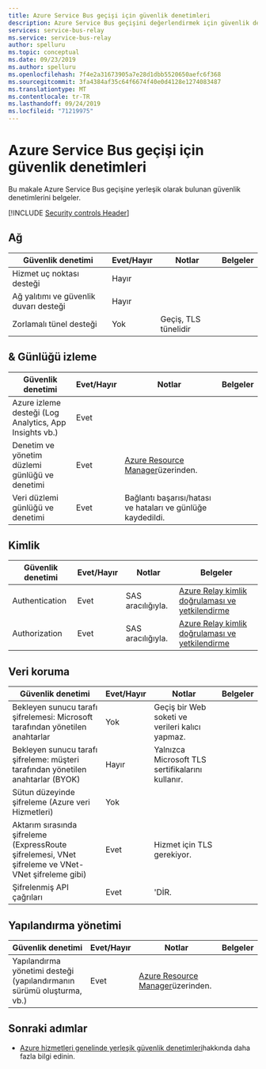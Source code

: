 ```yaml
---
title: Azure Service Bus geçişi için güvenlik denetimleri
description: Azure Service Bus geçişini değerlendirmek için güvenlik denetimlerinin denetim listesi
services: service-bus-relay
ms.service: service-bus-relay
author: spelluru
ms.topic: conceptual
ms.date: 09/23/2019
ms.author: spelluru
ms.openlocfilehash: 7f4e2a31673905a7e28d1dbb5520650aefc6f368
ms.sourcegitcommit: 3fa4384af35c64f6674f40e0d4128e1274083487
ms.translationtype: MT
ms.contentlocale: tr-TR
ms.lasthandoff: 09/24/2019
ms.locfileid: "71219975"
---
```

# <a name="security-controls-for-azure-service-bus-relay"></a>Azure Service Bus geçişi için güvenlik denetimleri

Bu makale Azure Service Bus geçişine yerleşik olarak bulunan güvenlik denetimlerini belgeler.

[!INCLUDE [Security controls Header](../../includes/security-controls-header.md)]

## <a name="network"></a>Ağ

| Güvenlik denetimi | Evet/Hayır | Notlar | Belgeler |
|---|---|--|--|
| Hizmet uç noktası desteği| Hayır |  |   |
| Ağ yalıtımı ve güvenlik duvarı desteği| Hayır |  |   |
| Zorlamalı tünel desteği| Yok | Geçiş, TLS tünelidir  |   |

## <a name="monitoring--logging"></a>& Günlüğü izleme

| Güvenlik denetimi | Evet/Hayır | Notlar| Belgeler |
|---|---|--|--|
| Azure izleme desteği (Log Analytics, App Insights vb.)| Evet | |   |
| Denetim ve yönetim düzlemi günlüğü ve denetimi| Evet | [Azure Resource Manager](../azure-resource-manager/index.yml)üzerinden. |   |
| Veri düzlemi günlüğü ve denetimi| Evet | Bağlantı başarısı/hatası ve hataları ve günlüğe kaydedildi.  |   |

## <a name="identity"></a>Kimlik

| Güvenlik denetimi | Evet/Hayır | Notlar| Belgeler |
|---|---|--|--|
| Authentication| Evet | SAS aracılığıyla. | [Azure Relay kimlik doğrulaması ve yetkilendirme](relay-authentication-and-authorization.md) |
| Authorization|  Evet | SAS aracılığıyla. | [Azure Relay kimlik doğrulaması ve yetkilendirme](relay-authentication-and-authorization.md) |

## <a name="data-protection"></a>Veri koruma

| Güvenlik denetimi | Evet/Hayır | Notlar | Belgeler |
|---|---|--|--|
| Bekleyen sunucu tarafı şifrelemesi: Microsoft tarafından yönetilen anahtarlar |  Yok | Geçiş bir Web soketi ve verileri kalıcı yapmaz. |   |
| Bekleyen sunucu tarafı şifreleme: müşteri tarafından yönetilen anahtarlar (BYOK) | Hayır | Yalnızca Microsoft TLS sertifikalarını kullanır.  |   |
| Sütun düzeyinde şifreleme (Azure veri Hizmetleri)| Yok | |   |
| Aktarım sırasında şifreleme (ExpressRoute şifrelemesi, VNet şifreleme ve VNet-VNet şifreleme gibi)| Evet | Hizmet için TLS gerekiyor. |   |
| Şifrelenmiş API çağrıları| Evet | 'DİR. |


## <a name="configuration-management"></a>Yapılandırma yönetimi

| Güvenlik denetimi | Evet/Hayır | Notlar| Belgeler |
|---|---|--|--|
| Yapılandırma yönetimi desteği (yapılandırmanın sürümü oluşturma, vb.)| Evet | [Azure Resource Manager](../azure-resource-manager/index.yml)üzerinden.|   |

## <a name="next-steps"></a>Sonraki adımlar

- [Azure hizmetleri genelinde yerleşik güvenlik denetimleri](../security/fundamentals/security-controls.md)hakkında daha fazla bilgi edinin.